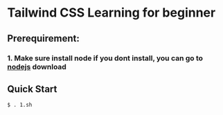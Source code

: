 # Tailwind CSS Learning for beginner

## Prerequirement:
### 1. Make sure install node if you dont install, you can go to [nodejs](https://nodejs.org) download

## Quick Start
```
$ . 1.sh
```